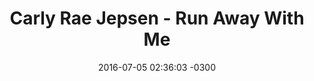 ---
layout: post
title: "Carly Rae Jepsen - Run Away With Me"
date: 2016-07-05 02:36:03 -0300
tags: [Carly Rae Jepsen]
video_id: TeccAtqd5K8
---